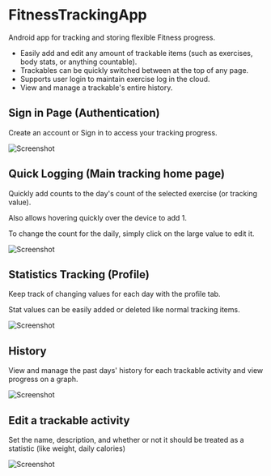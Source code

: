 # FitnessTrackingApp
Android app for tracking and storing flexible Fitness progress. 
* Easily add and edit any amount of trackable items (such as exercises, body stats, or anything countable).
* Trackables can be quickly switched between at the top of any page.
* Supports user login to maintain exercise log in the cloud.
* View and manage a trackable's entire history.

## Sign in Page (Authentication)
Create an account or Sign in to access your tracking progress.

![Screenshot](images/4.png)

## Quick Logging (Main tracking home page)

Quickly add counts to the day's count of the selected exercise (or tracking value).

Also allows hovering quickly over the device to add 1.

To change the count for the daily, simply click on the large value to edit it.

![Screenshot](images/1.png)

## Statistics Tracking (Profile)
Keep track of changing values for each day with the profile tab.

Stat values can be easily added or deleted like normal tracking items.

![Screenshot](images/3.png)

## History 
View and manage the past days' history for each trackable activity and view progress on a graph. 

![Screenshot](images/2.png)

## Edit a trackable activity
Set the name, description, and whether or not it should be treated as a statistic (like weight, daily calories)

![Screenshot](images/5.png)
